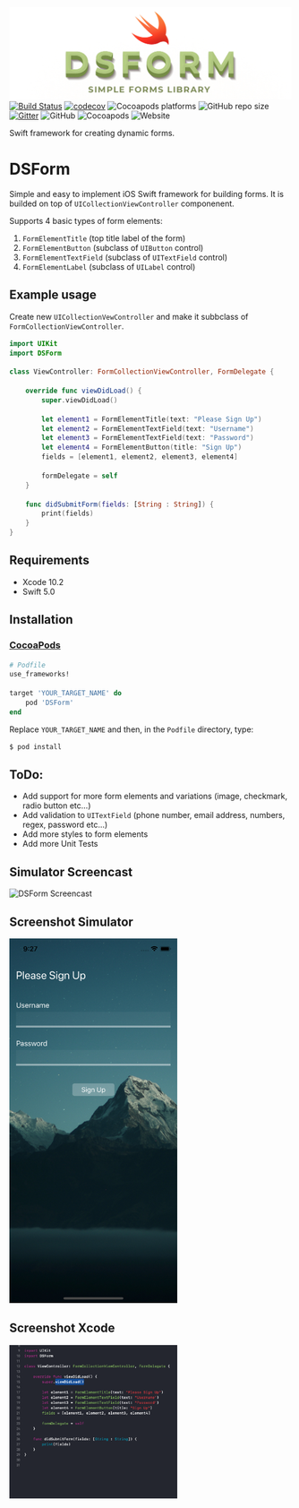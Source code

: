 ![DSForm Logo](https://github.com/dimebt/DSForm/blob/master/DSForm.jpg)
[![Build Status](https://travis-ci.org/dimebt/DSForm.svg?branch=master)](https://travis-ci.org/dimebt/DSForm)
[![codecov](https://codecov.io/gh/dimebt/DSForm/branch/master/graph/badge.svg)](https://codecov.io/gh/dimebt/DSForm)
![Cocoapods platforms](https://img.shields.io/cocoapods/p/DSForm.svg?color=green)
![GitHub repo size](https://img.shields.io/github/repo-size/dimebt/DSForm.svg)
[![Gitter](https://badges.gitter.im/DSFormSwift/community.svg)](https://gitter.im/DSFormSwift/community?utm_source=badge&utm_medium=badge&utm_campaign=pr-badge)
![GitHub](https://img.shields.io/github/license/dimebt/DSForm.svg)
![Cocoapods](https://img.shields.io/cocoapods/v/DSForm.svg)
![Website](https://img.shields.io/website/http/stefanovski.co.svg?color=blueviolet)

Swift framework for creating dynamic forms.

# DSForm

Simple and easy to implement iOS Swift framework for building forms. It is builded on top of `UICollectionViewController` componenent. 

Supports 4 basic types of form elements:

1. `FormElementTitle` (top title label of the form)
2. `FormElementButton` (subclass of `UIButton` control)
3. `FormElementTextField` (subclass of `UITextField` control)
4. `FormElementLabel` (subclass of `UILabel` control)


## Example usage

Create new `UICollectionVewController` and make it subbclass of `FormCollectionViewController`.

```swift
import UIKit
import DSForm

class ViewController: FormCollectionViewController, FormDelegate {
    
    override func viewDidLoad() {
        super.viewDidLoad()        
        
        let element1 = FormElementTitle(text: "Please Sign Up")
        let element2 = FormElementTextField(text: "Username")
        let element3 = FormElementTextField(text: "Password")
        let element4 = FormElementButton(title: "Sign Up")
        fields = [element1, element2, element3, element4]
        
        formDelegate = self
    }
    
    func didSubmitForm(fields: [String : String]) {
        print(fields)
    }
}
```


## Requirements
* Xcode 10.2
* Swift 5.0

## Installation
### [CocoaPods](https://guides.cocoapods.org/using/using-cocoapods.html)

```ruby
# Podfile
use_frameworks!

target 'YOUR_TARGET_NAME' do
    pod 'DSForm'
end
```

Replace `YOUR_TARGET_NAME` and then, in the `Podfile` directory, type:

```bash
$ pod install
```


## ToDo:
* Add support for more form elements and variations (image, checkmark, radio button etc...)
* Add validation to `UITextField` (phone number, email address, numbers, regex, password etc...)
* Add more styles to form elements
* Add more Unit Tests

## Simulator Screencast
![DSForm Screencast](https://github.com/dimebt/DSForm/blob/master/images/demo.gif?raw=true)

## Screenshot Simulator
<img src="https://github.com/dimebt/DSForm/blob/master/images/screenshot_simulator.png" width="300">

## Screenshot Xcode
<img src="https://github.com/dimebt/DSForm/blob/master/images/screenshoot_xcode.png" width="300">
